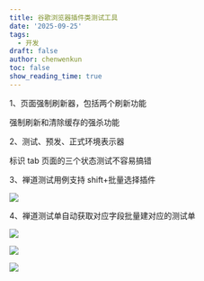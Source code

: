 ```yaml
---
title: 谷歌浏览器插件类测试工具
date: '2025-09-25'
tags:
  - 开发
draft: false
author: chenwenkun
toc: false
show_reading_time: true
---
```

1、页面强制刷新器，包括两个刷新功能

强制刷新和清除缓存的强杀功能

2、测试、预发、正式环境表示器

标识 tab 页面的三个状态测试不容易搞错

3、禅道测试用例支持 shift+批量选择插件

![](https://prod-files-secure.s3.us-west-2.amazonaws.com/c205fb54-92b2-4987-8be3-972b67d27acc/7ca8990d-2ef0-4ad6-8256-c807dbb8b3d5/image.png?X-Amz-Algorithm=AWS4-HMAC-SHA256&X-Amz-Content-Sha256=UNSIGNED-PAYLOAD&X-Amz-Credential=ASIAZI2LB466WTLLP3LD%2F20251023%2Fus-west-2%2Fs3%2Faws4_request&X-Amz-Date=20251023T122206Z&X-Amz-Expires=3600&X-Amz-Security-Token=IQoJb3JpZ2luX2VjEIz%2F%2F%2F%2F%2F%2F%2F%2F%2F%2FwEaCXVzLXdlc3QtMiJHMEUCIQDlAn7dHrpmftjHUrjiWl%2FgJyZieV2EEyp%2FWu5kI56uSwIgcIXYN5EFy7zaIpaztHWB2dwXNUB%2FnVx0iraz%2F%2Fqu5gIq%2FwMIRRAAGgw2Mzc0MjMxODM4MDUiDDwmdEEiTThZFJh8gircA2M5giqZ2WJzi3nukRv1oeWo%2Bn0WwG1W0OQzGE%2F7CDGO7EEUfjtCsiCMgl0eVqX8kwgs23duqBR2V9k6gY7QACbNCcHo2onR1ZKcoW0EBZILtEEhxe8t7%2BYk%2FPNDbiZNZAIyXOKz8Hbk8J4o9TD54E%2FWmbU%2BfrJDUrHDIepMO0B72o1fgwajdyX9l%2BNMdnh5%2BdDS%2F80nbbj5RlIFO%2F4XNqi20v5WpwMUy%2Fmyo1NGoFMBBz5%2F0EYxILtOxX%2Bi5Yd%2BG7vUtEhsFGJ4fL4dCGlmA0gAdO1E4pw%2B19%2BxBjHZeyNXyyjfJZDZNNc8bOX%2FI%2BD9tfvXDyyVVoQzGgCrJ398iBtnDZaOK4JvncTB9lXmsXDtLucR2gowxVpe88EBIKBbxEUmHVjlXVhOAPEgl1LdxEwWa6MtWec7WbKOwYtogACqIwj2PUsAcLgCkWZZ9HYprXYDFQAPn%2FKFjRoGjzWqOQE4J4mdRXXIghjwok6jdupUW1%2BGoDNybl2TUE83giY99Zspb5NSCBGLBgImzWyfwZjpjgeChzUVgwh6aozHEUMUWt5hEDGLEaB%2BVaUBRU4Rkaz7nYmvEnQHQ5D8Q0ruIQYx54U1m3z5Y5kTKVV7609lU2%2BUOdVwBQJmrxFyMKqr6McGOqUBqFXJHqk%2BFuCifrcZPjrDY8NTKYiraS2ArXK3O2o6LWKc4DI9E6T0zZkJfVz7MU5pERCX8s8HctIgxF0m9c%2B1BEQFAt3CPtPPwjZa5Tq0MqxY%2BOXS1%2FRYdsBNq0pwSxieWAZscBkJeQUOa2EMD5lUUrluWHfa%2BzkWT7KgE08528YVQ7B0rksuEMzEa0uXdfEqoZaRcUvYRIT3bf%2BFEaDJF0T8Z5%2BI&X-Amz-Signature=b8cc088fc45d55b7229a67be130fd02e7919d6647be41ae9efb028c74e158533&X-Amz-SignedHeaders=host&x-amz-checksum-mode=ENABLED&x-id=GetObject)

4、禅道测试单自动获取对应字段批量建对应的测试单

![](https://prod-files-secure.s3.us-west-2.amazonaws.com/c205fb54-92b2-4987-8be3-972b67d27acc/1ea39b01-dd1c-4a56-bb09-4fe87447f5c7/image.png?X-Amz-Algorithm=AWS4-HMAC-SHA256&X-Amz-Content-Sha256=UNSIGNED-PAYLOAD&X-Amz-Credential=ASIAZI2LB466WTLLP3LD%2F20251023%2Fus-west-2%2Fs3%2Faws4_request&X-Amz-Date=20251023T122206Z&X-Amz-Expires=3600&X-Amz-Security-Token=IQoJb3JpZ2luX2VjEIz%2F%2F%2F%2F%2F%2F%2F%2F%2F%2FwEaCXVzLXdlc3QtMiJHMEUCIQDlAn7dHrpmftjHUrjiWl%2FgJyZieV2EEyp%2FWu5kI56uSwIgcIXYN5EFy7zaIpaztHWB2dwXNUB%2FnVx0iraz%2F%2Fqu5gIq%2FwMIRRAAGgw2Mzc0MjMxODM4MDUiDDwmdEEiTThZFJh8gircA2M5giqZ2WJzi3nukRv1oeWo%2Bn0WwG1W0OQzGE%2F7CDGO7EEUfjtCsiCMgl0eVqX8kwgs23duqBR2V9k6gY7QACbNCcHo2onR1ZKcoW0EBZILtEEhxe8t7%2BYk%2FPNDbiZNZAIyXOKz8Hbk8J4o9TD54E%2FWmbU%2BfrJDUrHDIepMO0B72o1fgwajdyX9l%2BNMdnh5%2BdDS%2F80nbbj5RlIFO%2F4XNqi20v5WpwMUy%2Fmyo1NGoFMBBz5%2F0EYxILtOxX%2Bi5Yd%2BG7vUtEhsFGJ4fL4dCGlmA0gAdO1E4pw%2B19%2BxBjHZeyNXyyjfJZDZNNc8bOX%2FI%2BD9tfvXDyyVVoQzGgCrJ398iBtnDZaOK4JvncTB9lXmsXDtLucR2gowxVpe88EBIKBbxEUmHVjlXVhOAPEgl1LdxEwWa6MtWec7WbKOwYtogACqIwj2PUsAcLgCkWZZ9HYprXYDFQAPn%2FKFjRoGjzWqOQE4J4mdRXXIghjwok6jdupUW1%2BGoDNybl2TUE83giY99Zspb5NSCBGLBgImzWyfwZjpjgeChzUVgwh6aozHEUMUWt5hEDGLEaB%2BVaUBRU4Rkaz7nYmvEnQHQ5D8Q0ruIQYx54U1m3z5Y5kTKVV7609lU2%2BUOdVwBQJmrxFyMKqr6McGOqUBqFXJHqk%2BFuCifrcZPjrDY8NTKYiraS2ArXK3O2o6LWKc4DI9E6T0zZkJfVz7MU5pERCX8s8HctIgxF0m9c%2B1BEQFAt3CPtPPwjZa5Tq0MqxY%2BOXS1%2FRYdsBNq0pwSxieWAZscBkJeQUOa2EMD5lUUrluWHfa%2BzkWT7KgE08528YVQ7B0rksuEMzEa0uXdfEqoZaRcUvYRIT3bf%2BFEaDJF0T8Z5%2BI&X-Amz-Signature=4b5c4658d83d5aad8a5c285088efd74a9f13b4b051843a695c303ffa0c53dbb2&X-Amz-SignedHeaders=host&x-amz-checksum-mode=ENABLED&x-id=GetObject)

![](https://prod-files-secure.s3.us-west-2.amazonaws.com/c205fb54-92b2-4987-8be3-972b67d27acc/fa727f1d-546c-42aa-9508-d8d3d1275bcd/image.png?X-Amz-Algorithm=AWS4-HMAC-SHA256&X-Amz-Content-Sha256=UNSIGNED-PAYLOAD&X-Amz-Credential=ASIAZI2LB466WTLLP3LD%2F20251023%2Fus-west-2%2Fs3%2Faws4_request&X-Amz-Date=20251023T122206Z&X-Amz-Expires=3600&X-Amz-Security-Token=IQoJb3JpZ2luX2VjEIz%2F%2F%2F%2F%2F%2F%2F%2F%2F%2FwEaCXVzLXdlc3QtMiJHMEUCIQDlAn7dHrpmftjHUrjiWl%2FgJyZieV2EEyp%2FWu5kI56uSwIgcIXYN5EFy7zaIpaztHWB2dwXNUB%2FnVx0iraz%2F%2Fqu5gIq%2FwMIRRAAGgw2Mzc0MjMxODM4MDUiDDwmdEEiTThZFJh8gircA2M5giqZ2WJzi3nukRv1oeWo%2Bn0WwG1W0OQzGE%2F7CDGO7EEUfjtCsiCMgl0eVqX8kwgs23duqBR2V9k6gY7QACbNCcHo2onR1ZKcoW0EBZILtEEhxe8t7%2BYk%2FPNDbiZNZAIyXOKz8Hbk8J4o9TD54E%2FWmbU%2BfrJDUrHDIepMO0B72o1fgwajdyX9l%2BNMdnh5%2BdDS%2F80nbbj5RlIFO%2F4XNqi20v5WpwMUy%2Fmyo1NGoFMBBz5%2F0EYxILtOxX%2Bi5Yd%2BG7vUtEhsFGJ4fL4dCGlmA0gAdO1E4pw%2B19%2BxBjHZeyNXyyjfJZDZNNc8bOX%2FI%2BD9tfvXDyyVVoQzGgCrJ398iBtnDZaOK4JvncTB9lXmsXDtLucR2gowxVpe88EBIKBbxEUmHVjlXVhOAPEgl1LdxEwWa6MtWec7WbKOwYtogACqIwj2PUsAcLgCkWZZ9HYprXYDFQAPn%2FKFjRoGjzWqOQE4J4mdRXXIghjwok6jdupUW1%2BGoDNybl2TUE83giY99Zspb5NSCBGLBgImzWyfwZjpjgeChzUVgwh6aozHEUMUWt5hEDGLEaB%2BVaUBRU4Rkaz7nYmvEnQHQ5D8Q0ruIQYx54U1m3z5Y5kTKVV7609lU2%2BUOdVwBQJmrxFyMKqr6McGOqUBqFXJHqk%2BFuCifrcZPjrDY8NTKYiraS2ArXK3O2o6LWKc4DI9E6T0zZkJfVz7MU5pERCX8s8HctIgxF0m9c%2B1BEQFAt3CPtPPwjZa5Tq0MqxY%2BOXS1%2FRYdsBNq0pwSxieWAZscBkJeQUOa2EMD5lUUrluWHfa%2BzkWT7KgE08528YVQ7B0rksuEMzEa0uXdfEqoZaRcUvYRIT3bf%2BFEaDJF0T8Z5%2BI&X-Amz-Signature=23fbfa37aec536f063551034a2a2a06f89db8062babe6fed2b82524854fa54a2&X-Amz-SignedHeaders=host&x-amz-checksum-mode=ENABLED&x-id=GetObject)

![](https://prod-files-secure.s3.us-west-2.amazonaws.com/c205fb54-92b2-4987-8be3-972b67d27acc/2a374ca8-3be3-4978-8ee1-2331f1db0267/image.png?X-Amz-Algorithm=AWS4-HMAC-SHA256&X-Amz-Content-Sha256=UNSIGNED-PAYLOAD&X-Amz-Credential=ASIAZI2LB466WTLLP3LD%2F20251023%2Fus-west-2%2Fs3%2Faws4_request&X-Amz-Date=20251023T122206Z&X-Amz-Expires=3600&X-Amz-Security-Token=IQoJb3JpZ2luX2VjEIz%2F%2F%2F%2F%2F%2F%2F%2F%2F%2FwEaCXVzLXdlc3QtMiJHMEUCIQDlAn7dHrpmftjHUrjiWl%2FgJyZieV2EEyp%2FWu5kI56uSwIgcIXYN5EFy7zaIpaztHWB2dwXNUB%2FnVx0iraz%2F%2Fqu5gIq%2FwMIRRAAGgw2Mzc0MjMxODM4MDUiDDwmdEEiTThZFJh8gircA2M5giqZ2WJzi3nukRv1oeWo%2Bn0WwG1W0OQzGE%2F7CDGO7EEUfjtCsiCMgl0eVqX8kwgs23duqBR2V9k6gY7QACbNCcHo2onR1ZKcoW0EBZILtEEhxe8t7%2BYk%2FPNDbiZNZAIyXOKz8Hbk8J4o9TD54E%2FWmbU%2BfrJDUrHDIepMO0B72o1fgwajdyX9l%2BNMdnh5%2BdDS%2F80nbbj5RlIFO%2F4XNqi20v5WpwMUy%2Fmyo1NGoFMBBz5%2F0EYxILtOxX%2Bi5Yd%2BG7vUtEhsFGJ4fL4dCGlmA0gAdO1E4pw%2B19%2BxBjHZeyNXyyjfJZDZNNc8bOX%2FI%2BD9tfvXDyyVVoQzGgCrJ398iBtnDZaOK4JvncTB9lXmsXDtLucR2gowxVpe88EBIKBbxEUmHVjlXVhOAPEgl1LdxEwWa6MtWec7WbKOwYtogACqIwj2PUsAcLgCkWZZ9HYprXYDFQAPn%2FKFjRoGjzWqOQE4J4mdRXXIghjwok6jdupUW1%2BGoDNybl2TUE83giY99Zspb5NSCBGLBgImzWyfwZjpjgeChzUVgwh6aozHEUMUWt5hEDGLEaB%2BVaUBRU4Rkaz7nYmvEnQHQ5D8Q0ruIQYx54U1m3z5Y5kTKVV7609lU2%2BUOdVwBQJmrxFyMKqr6McGOqUBqFXJHqk%2BFuCifrcZPjrDY8NTKYiraS2ArXK3O2o6LWKc4DI9E6T0zZkJfVz7MU5pERCX8s8HctIgxF0m9c%2B1BEQFAt3CPtPPwjZa5Tq0MqxY%2BOXS1%2FRYdsBNq0pwSxieWAZscBkJeQUOa2EMD5lUUrluWHfa%2BzkWT7KgE08528YVQ7B0rksuEMzEa0uXdfEqoZaRcUvYRIT3bf%2BFEaDJF0T8Z5%2BI&X-Amz-Signature=d7416816f4a1d3ca1417c32c5bb5f2b707ddcca58804993a9290ae038452597f&X-Amz-SignedHeaders=host&x-amz-checksum-mode=ENABLED&x-id=GetObject)
